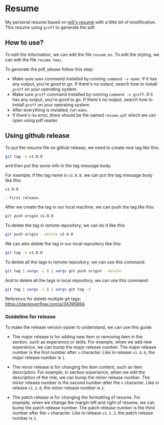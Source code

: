 # Resume

My personal resume based on [will's resume](https://github.com/wlcsm/resume)
with a little bit of modification. This resume using `groff` to generate the
pdf.

## How to use?

To edit the information, we can edit the file `resume.ms`. To edit the
styling, we can edit the file `resume.tmac`.

To generate the pdf, please follow this step:
- Make sure `make` command installed by running `command -v make`. If it has
any output, you're good to go. If there's no output, search how to install
`groff` on your operating system.
- Make sure `groff` command installed by running `command -v groff`. If it has
any output, you're good to go. If there's no output, search how to install
`groff` on your operating system.
- After everything is installed, run `make`.
- If there's no error, there should be file named `resume.pdf` which we can
open using pdf reader.

## Using github release

To put the resume file on github release, we need to create new tag like
this:
```sh
git tag -a v1.0.0
```
and then put the some info in the tag message body.

For example, if the tag name is `v1.0.0`, we can put the tag
message body like this:
```
v1.0.0

- First release.
```

After we create the tag in our local machine, we can push the tag like this:
```sh
git push origin v1.0.0
```

To delete the tag in remote repository, we can do it like this:
```sh
git push origin --delete v1.0.0
```

We can also delete the tag in our local repository like this:
```sh
git tag -d v1.0.0
```

To delete all the tags in remote repository, we can use this command:
```sh
git tag | xargs -L 1 | xargs git push origin --delete
```

And to delete all the tags in local repository, we can use this command:
```sh
git tag | xargs -L 1 | xargs git tag -d
```

Reference for delete multiple git tags:<br>
https://stackoverflow.com/a/34395864

### Guideline for release

To make the release version easier to understand, we can use this guide:
- The major release is for adding new item or removing item in the section,
such as experience or skills.
For example, when we add new experience, we can bump
the major release number. The major release number is the first number
after `v` character. Like in release `v1.0.0`, the major release number is `1`.

- The minor release is for changing the item content, such as item
description. For example, in section experience, when we edit the description
of the role, we can bump the minor release number. The minor release number
is the second number after the `v` character. Like in release `v1.2.0`, the
minor release number is `2`.

- The patch release is for changing the formatting of resume. For example,
when we change the margin left and right of resume, we can bump the patch
release number. The patch release number is the third number after the `v`
character. Like in release `v1.2.3`, the patch release number is `3`.
